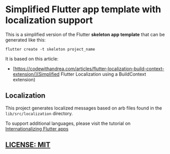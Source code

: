 # Simplified Flutter app template with localization support

This is a simplified version of the Flutter **skeleton app template** that can be generated like this:

```
flutter create -t skeleton project_name
```

It is based on this article:

- [https://codewithandrea.com/articles/flutter-localization-build-context-extension/](Simplified Flutter Localization using a BuildContext extension)

## Localization

This project generates localized messages based on arb files found in
the `lib/src/localization` directory.

To support additional languages, please visit the tutorial on
[Internationalizing Flutter
apps](https://flutter.dev/docs/development/accessibility-and-localization/internationalization)

## [LICENSE: MIT](LICENSE.md)